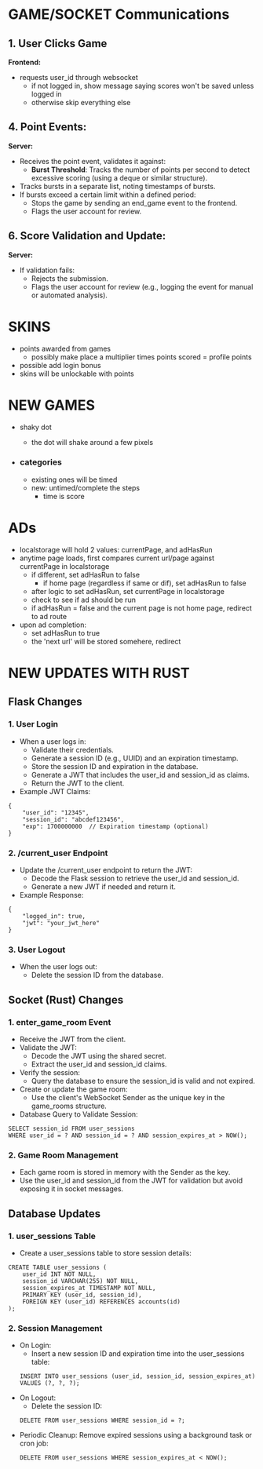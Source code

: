 # GAME/SOCKET Communications
## 1. User Clicks Game

**Frontend:**
- requests user_id through websocket
    - if not logged in, show message saying scores won't be saved unless logged in
    - otherwise skip everything else

## 4. Point Events:

**Server:**
- Receives the point event, validates it against:
    - **Burst Threshold**: Tracks the number of points per second to detect excessive scoring (using a deque or similar structure).
- Tracks bursts in a separate list, noting timestamps of bursts.
- If bursts exceed a certain limit within a defined period:
    - Stops the game by sending an end_game event to the frontend.
    - Flags the user account for review.

## 6. Score Validation and Update:

**Server:**
- If validation fails:
    - Rejects the submission.
    - Flags the user account for review (e.g., logging the event for manual or automated analysis).

# SKINS
- points awarded from games
    - possibly make place a multiplier times points scored = profile points
- possible add login bonus
- skins will be unlockable with points

# NEW GAMES
- shaky dot
    - the dot will shake around a few pixels 

- ### categories
    - existing ones will be timed
    - new: untimed/complete the steps
        - time is score

# ADs
- localstorage will hold 2 values: currentPage, and adHasRun
- anytime page loads, first compares current url/page against currentPage in localstorage
    - if different, set adHasRun to false
        - if home page (regardless if same or dif), set adHasRun to false
    - after logic to set adHasRun, set currentPage in localstorage
    - check to see if ad should be run
    - if adHasRun = false and the current page is not home page, redirect to ad route
- upon ad completion:
    - set adHasRun to true
    - the 'next url' will be stored somehere, redirect


# NEW UPDATES WITH RUST
## Flask Changes
### 1. User Login
- When a user logs in:
    - Validate their credentials.
    - Generate a session ID (e.g., UUID) and an expiration timestamp.
    - Store the session ID and expiration in the database.
    - Generate a JWT that includes the user_id and session_id as claims.
    - Return the JWT to the client.
- Example JWT Claims:

```
{
    "user_id": "12345",
    "session_id": "abcdef123456",
    "exp": 1700000000  // Expiration timestamp (optional)
}
```
### 2. /current_user Endpoint
- Update the /current_user endpoint to return the JWT:
    - Decode the Flask session to retrieve the user_id and session_id.
    - Generate a new JWT if needed and return it.
- Example Response:
```
{
    "logged_in": true,
    "jwt": "your_jwt_here"
}
```
### 3. User Logout
- When the user logs out:
     - Delete the session ID from the database.
## Socket (Rust) Changes
### 1. enter_game_room Event

- Receive the JWT from the client.
- Validate the JWT:
    - Decode the JWT using the shared secret.
    - Extract the user_id and session_id claims.
- Verify the session:
    - Query the database to ensure the session_id is valid and not expired.
- Create or update the game room:
    - Use the client's WebSocket Sender as the unique key in the game_rooms structure.
- Database Query to Validate Session:
```
SELECT session_id FROM user_sessions
WHERE user_id = ? AND session_id = ? AND session_expires_at > NOW();
```
### 2. Game Room Management
- Each game room is stored in memory with the Sender as the key.
- Use the user_id and session_id from the JWT for validation but avoid exposing it in socket messages.
## Database Updates
### 1. user_sessions Table
- Create a user_sessions table to store session details:
```
CREATE TABLE user_sessions (
    user_id INT NOT NULL,
    session_id VARCHAR(255) NOT NULL,
    session_expires_at TIMESTAMP NOT NULL,
    PRIMARY KEY (user_id, session_id),
    FOREIGN KEY (user_id) REFERENCES accounts(id)
);
```
### 2. Session Management
- On Login:
    - Insert a new session ID and expiration time into the user_sessions table:
    ```
    INSERT INTO user_sessions (user_id, session_id, session_expires_at)
    VALUES (?, ?, ?);
    ```
- On Logout:
    - Delete the session ID:
    ```
    DELETE FROM user_sessions WHERE session_id = ?;
    ```
- Periodic Cleanup:
Remove expired sessions using a background task or cron job:
    ```
    DELETE FROM user_sessions WHERE session_expires_at < NOW();
    ```